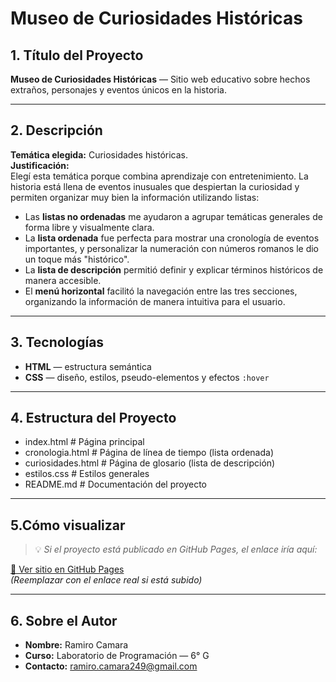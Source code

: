 # Museo de Curiosidades Históricas

## 1. Título del Proyecto  
**Museo de Curiosidades Históricas** — Sitio web educativo sobre hechos extraños, personajes y eventos únicos en la historia.

---

## 2. Descripción  

**Temática elegida:** Curiosidades históricas.  
**Justificación:**  
Elegí esta temática porque combina aprendizaje con entretenimiento. La historia está llena de eventos inusuales que despiertan la curiosidad y permiten organizar muy bien la información utilizando listas:

- Las **listas no ordenadas** me ayudaron a agrupar temáticas generales de forma libre y visualmente clara.
- La **lista ordenada** fue perfecta para mostrar una cronología de eventos importantes, y personalizar la numeración con números romanos le dio un toque más "histórico".
- La **lista de descripción** permitió definir y explicar términos históricos de manera accesible.
- El **menú horizontal** facilitó la navegación entre las tres secciones, organizando la información de manera intuitiva para el usuario.

---

## 3. Tecnologías  

- **HTML** — estructura semántica
- **CSS** — diseño, estilos, pseudo-elementos y efectos `:hover`

---

## 4. Estructura del Proyecto
- index.html # Página principal
- cronologia.html # Página de línea de tiempo (lista ordenada)
- curiosidades.html # Página de glosario (lista de descripción)
- estilos.css # Estilos generales
- README.md # Documentación del proyecto
---

## 5.Cómo visualizar  

> 💡 *Si el proyecto está publicado en GitHub Pages, el enlace iría aquí:*

[🔗 Ver sitio en GitHub Pages](https://tu-usuario.github.io/museo-historias/)  
*(Reemplazar con el enlace real si está subido)*

---

## 6. Sobre el Autor  

- **Nombre:** Ramiro Camara
- **Curso:** Laboratorio de Programación — 6° G  
- **Contacto:** ramiro.camara249@gmail.com
